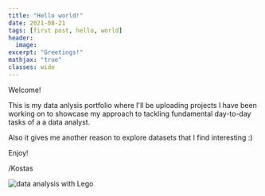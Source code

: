 ```yaml
---
title: "Hello world!"
date: 2021-08-21
tags: [first post, hello, world]
header:
  image: 
excerpt: "Greetings!"
mathjax: "true"
classes: wide
---
```


Welcome!

This is my data anlysis portfolio where I'll be uploading projects I have been working on to showcase my approach to tackling fundamental day-to-day tasks of a a data analyst. 

Also it gives me another reason to explore datasets that I find interesting :)

Enjoy!

/Kostas

<img src="{{ site.url }}{{ site.baseurl }}/images/data_lego.jpeg" alt="data analysis with Lego">

